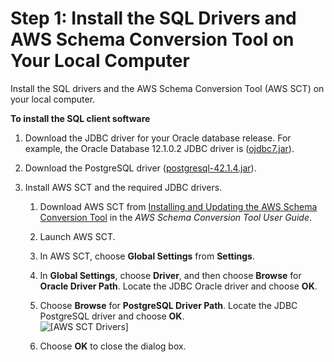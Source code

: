 # Step 1: Install the SQL Drivers and AWS Schema Conversion Tool on Your Local Computer<a name="CHAP_RDSOracle2PostgreSQL.Steps.InstallSCT"></a>

Install the SQL drivers and the AWS Schema Conversion Tool \(AWS SCT\) on your local computer\. 

**To install the SQL client software**

1. Download the JDBC driver for your Oracle database release\. For example, the Oracle Database 12\.1\.0\.2 JDBC driver is \([ojdbc7\.jar](https://dms-sbs.s3.amazonaws.com/ojdbc7.jar)\)\.

1. Download the PostgreSQL driver \([postgresql\-42\.1\.4\.jar](https://jdbc.postgresql.org/download/postgresql-42.1.4.jar)\)\.

1. Install AWS SCT and the required JDBC drivers\.

   1. Download AWS SCT from [ Installing and Updating the AWS Schema Conversion Tool](http://docs.aws.amazon.com/SchemaConversionTool/latest/userguide/CHAP_SchemaConversionTool.Installing.html) in the *AWS Schema Conversion Tool User Guide*\.

   1. Launch AWS SCT\.

   1. In AWS SCT, choose **Global Settings** from **Settings**\.

   1. In **Global Settings**, choose **Driver**, and then choose **Browse** for **Oracle Driver Path**\. Locate the JDBC Oracle driver and choose **OK**\.

   1. Choose **Browse** for **PostgreSQL Driver Path**\. Locate the JDBC PostgreSQL driver and choose **OK**\.   
![\[AWS SCT Drivers\]](http://docs.aws.amazon.com/dms/latest/sbs/images/sbs-rdsor2postgressql.5.png)

   1. Choose **OK** to close the dialog box\.